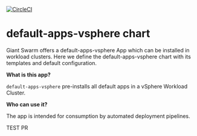 [![CircleCI](https://circleci.com/gh/giantswarm/default-apps-vsphere.svg?style=shield)](https://circleci.com/gh/giantswarm/default-apps-vsphere)

# default-apps-vsphere chart

Giant Swarm offers a default-apps-vsphere App which can be installed in workload clusters.
Here we define the default-apps-vsphere chart with its templates and default configuration.

**What is this app?**

`default-apps-vsphere` pre-installs all default apps in a vSphere Workload Cluster.

**Who can use it?**

The app is intended for consumption by automated deployment pipelines.

TEST PR 
